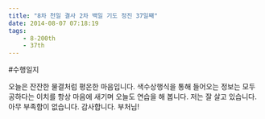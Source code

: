 ```yaml
---
title: "8차 천일 결사 2차 백일 기도 정진 37일째"
date: 2014-08-07 07:18:19
tags:
    - 8-200th
    - 37th
---
```


#수행일지

오늘은 잔잔한 물결처럼 평온한 마음입니다. 색수상행식을 통해 들어오는 정보는 모두 공하다는 이치를 항상 마음에 새기며 오늘도 연습을 해 봅니다. 저는 잘 살고 있습니다. 아무 부족함이 없습니다. 감사합니다. 부처님!
